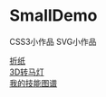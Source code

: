 # SmallDemo
CSS3小作品
SVG小作品

[折纸](https://yangchaojun.github.io/SmallDemo/折纸.html)<br/>
[3D转马灯](https://yangchaojun.github.io/SmallDemo/3d-carousel.html)<br/>
[我的技能图谱](https://yangchaojun.github.io/SmallDemo/我的技能图谱.html)
